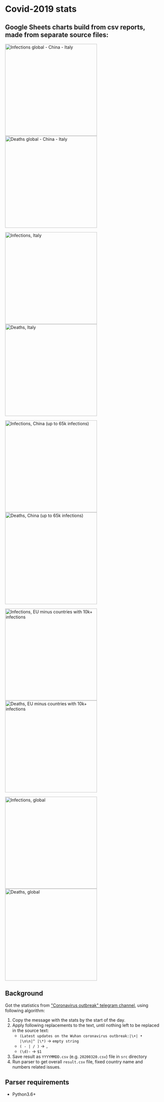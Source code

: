 # Covid-2019 stats

## Google Sheets charts build from csv reports, made from separate source files:
<p><a href="https://docs.google.com/spreadsheets/d/e/2PACX-1vSQpSVqADWMEZZH15SXbz4RTUPwhcLqbSIQTkHA4XgMJ5zhH4Zs7cO6T188XNxrnGlFQ8hQQO1Ywpk-/pubchart?oid=1201767191&format=interactive"><img title="Infections global - China - Italy" src="https://docs.google.com/spreadsheets/d/e/2PACX-1vSQpSVqADWMEZZH15SXbz4RTUPwhcLqbSIQTkHA4XgMJ5zhH4Zs7cO6T188XNxrnGlFQ8hQQO1Ywpk-/pubchart?oid=1201767191&format=image" width="300px"></a>
<a href="https://docs.google.com/spreadsheets/d/e/2PACX-1vSQpSVqADWMEZZH15SXbz4RTUPwhcLqbSIQTkHA4XgMJ5zhH4Zs7cO6T188XNxrnGlFQ8hQQO1Ywpk-/pubchart?oid=228379056&format=interactive"><img title="Deaths global - China - Italy" src="https://docs.google.com/spreadsheets/d/e/2PACX-1vSQpSVqADWMEZZH15SXbz4RTUPwhcLqbSIQTkHA4XgMJ5zhH4Zs7cO6T188XNxrnGlFQ8hQQO1Ywpk-/pubchart?oid=228379056&format=image" width="300px"></a></p
<p><a href="https://docs.google.com/spreadsheets/d/e/2PACX-1vSQpSVqADWMEZZH15SXbz4RTUPwhcLqbSIQTkHA4XgMJ5zhH4Zs7cO6T188XNxrnGlFQ8hQQO1Ywpk-/pubchart?oid=437717484&format=interactive"><img title="Infections, Italy" src="https://docs.google.com/spreadsheets/d/e/2PACX-1vSQpSVqADWMEZZH15SXbz4RTUPwhcLqbSIQTkHA4XgMJ5zhH4Zs7cO6T188XNxrnGlFQ8hQQO1Ywpk-/pubchart?oid=437717484&format=image" width="300px"></a>
<a href="https://docs.google.com/spreadsheets/d/e/2PACX-1vSQpSVqADWMEZZH15SXbz4RTUPwhcLqbSIQTkHA4XgMJ5zhH4Zs7cO6T188XNxrnGlFQ8hQQO1Ywpk-/pubchart?oid=1628789429&format=interactive"><img title="Deaths, Italy" src="https://docs.google.com/spreadsheets/d/e/2PACX-1vSQpSVqADWMEZZH15SXbz4RTUPwhcLqbSIQTkHA4XgMJ5zhH4Zs7cO6T188XNxrnGlFQ8hQQO1Ywpk-/pubchart?oid=1628789429&format=image" width="300px"></a></p>
<p><a href="https://docs.google.com/spreadsheets/d/e/2PACX-1vSQpSVqADWMEZZH15SXbz4RTUPwhcLqbSIQTkHA4XgMJ5zhH4Zs7cO6T188XNxrnGlFQ8hQQO1Ywpk-/pubchart?oid=2010688729&format=interactive"><img title="Infections, China (up to 65k infections)" src="https://docs.google.com/spreadsheets/d/e/2PACX-1vSQpSVqADWMEZZH15SXbz4RTUPwhcLqbSIQTkHA4XgMJ5zhH4Zs7cO6T188XNxrnGlFQ8hQQO1Ywpk-/pubchart?oid=2010688729&format=image" width="300px"></a>
<a href="https://docs.google.com/spreadsheets/d/e/2PACX-1vSQpSVqADWMEZZH15SXbz4RTUPwhcLqbSIQTkHA4XgMJ5zhH4Zs7cO6T188XNxrnGlFQ8hQQO1Ywpk-/pubchart?oid=403228266&format=interactive"><img title="Deaths, China (up to 65k infections)" src="https://docs.google.com/spreadsheets/d/e/2PACX-1vSQpSVqADWMEZZH15SXbz4RTUPwhcLqbSIQTkHA4XgMJ5zhH4Zs7cO6T188XNxrnGlFQ8hQQO1Ywpk-/pubchart?oid=403228266&format=image" width="300px"></a></p>
<p><a href="https://docs.google.com/spreadsheets/d/e/2PACX-1vSQpSVqADWMEZZH15SXbz4RTUPwhcLqbSIQTkHA4XgMJ5zhH4Zs7cO6T188XNxrnGlFQ8hQQO1Ywpk-/pubchart?oid=432822931&format=interactive"><img title="Infections, EU minus countries with 10k+ infections" src="https://docs.google.com/spreadsheets/d/e/2PACX-1vSQpSVqADWMEZZH15SXbz4RTUPwhcLqbSIQTkHA4XgMJ5zhH4Zs7cO6T188XNxrnGlFQ8hQQO1Ywpk-/pubchart?oid=432822931&format=image" width="300px"></a>
<a href="https://docs.google.com/spreadsheets/d/e/2PACX-1vSQpSVqADWMEZZH15SXbz4RTUPwhcLqbSIQTkHA4XgMJ5zhH4Zs7cO6T188XNxrnGlFQ8hQQO1Ywpk-/pubchart?oid=1896808404&format=interactive"><img title="Deaths, EU minus countries with 10k+ infections" src="https://docs.google.com/spreadsheets/d/e/2PACX-1vSQpSVqADWMEZZH15SXbz4RTUPwhcLqbSIQTkHA4XgMJ5zhH4Zs7cO6T188XNxrnGlFQ8hQQO1Ywpk-/pubchart?oid=1896808404&format=image" width="300px"></a></p>
<p><a href="https://docs.google.com/spreadsheets/d/e/2PACX-1vSQpSVqADWMEZZH15SXbz4RTUPwhcLqbSIQTkHA4XgMJ5zhH4Zs7cO6T188XNxrnGlFQ8hQQO1Ywpk-/pubchart?oid=1930848871&format=interactive"><img title="Infections, global" src="https://docs.google.com/spreadsheets/d/e/2PACX-1vSQpSVqADWMEZZH15SXbz4RTUPwhcLqbSIQTkHA4XgMJ5zhH4Zs7cO6T188XNxrnGlFQ8hQQO1Ywpk-/pubchart?oid=1930848871&format=image" width="300px"></a>
<a href="https://docs.google.com/spreadsheets/d/e/2PACX-1vSQpSVqADWMEZZH15SXbz4RTUPwhcLqbSIQTkHA4XgMJ5zhH4Zs7cO6T188XNxrnGlFQ8hQQO1Ywpk-/pubchart?oid=577542756&format=interactive"><img title="Deaths, global" src="https://docs.google.com/spreadsheets/d/e/2PACX-1vSQpSVqADWMEZZH15SXbz4RTUPwhcLqbSIQTkHA4XgMJ5zhH4Zs7cO6T188XNxrnGlFQ8hQQO1Ywpk-/pubchart?oid=577542756&format=image" width="300px"></a></p>

## Background

Got the statistics from ["Сoronavirus outbreak" telegram channel](https://t.me/coronavirus_outbreak), using following algorithm: 
1. Copy the message with the stats by the start of the day.
2. Apply following replacements to the text, until nothing left to be replaced in the source text:
    - `(Latest updates on the Wuhan coronavirus outbreak:|\+| • |\n\n|^ |\*)` -> `empty string`
    - `( - | / )` -> `,`
    - `(\d)-` -> `$1`
3. Save result as `YYYYMMDD.csv` (e.g. `20200320.csv`) file in `src` directory
4. Run parser to get overall `result.csv` file, fixed country name and numbers related issues.

## Parser requirements
- Python3.6+
